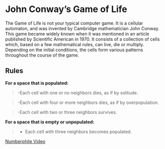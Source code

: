 # John Conway’s Game of Life
 
The Game of Life is not your typical computer game. It is a cellular automaton, and was invented by Cambridge mathematician John Conway.
This game became widely known when it was mentioned in an article published by Scientific American in 1970. It consists of a collection of cells which, based on a few mathematical rules, can live, die or multiply. Depending on the initial conditions, the cells form various patterns throughout the course of the game. 

## Rules
**For a space that is populated:**

>-Each cell with one or no neighbors dies, as if by solitude.

>-Each cell with four or more neighbors dies, as if by overpopulation.

>-Each cell with two or three neighbors survives.

**For  a space that is empty or unpopulated:**

>- Each cell with three neighbors becomes populated.


[Numberphile Video](https://www.youtube.com/watch?v=R9Plq-D1gEk)

